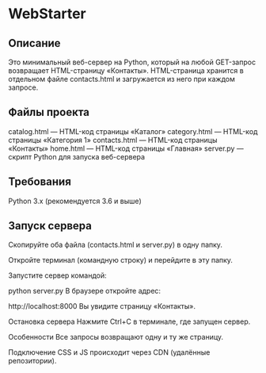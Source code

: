 ﻿# WebStarter
## Описание
Это минимальный веб-сервер на Python, который на любой GET-запрос возвращает HTML-страницу «Контакты».
HTML-страница хранится в отдельном файле contacts.html и загружается из него при каждом запросе.

## Файлы проекта
catalog.html — HTML-код страницы «Каталог»
category.html — HTML-код страницы «Категория 1»
contacts.html — HTML-код страницы «Контакты»
home.html — HTML-код страницы «Главная»
server.py — скрипт Python для запуска веб-сервера

## Требования
Python 3.x (рекомендуется 3.6 и выше)

## Запуск сервера
Скопируйте оба файла (contacts.html и server.py) в одну папку.

Откройте терминал (командную строку) и перейдите в эту папку.

Запустите сервер командой:

python server.py
В браузере откройте адрес:

http://localhost:8000
Вы увидите страницу «Контакты».

Остановка сервера
Нажмите Ctrl+C в терминале, где запущен сервер.

Особенности
Все запросы возвращают одну и ту же страницу.

Подключение CSS и JS происходит через CDN (удалённые репозитории).
